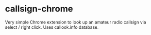 # callsign-chrome
Very simple Chrome extension to look up an amateur radio callsign via select / right click.  Uses callook.info database.
